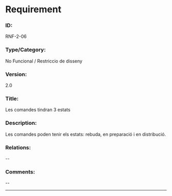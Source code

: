 # Requirement

### ID:
RNF-2-06

### Type/Category:
No Funcional / Restriccio de disseny

### Version:
2.0

### Title:
Les comandes tindran 3 estats

### Description:
Les comandes poden tenir els estats: rebuda, en preparació i en distribució.

### Relations:
--

### Comments:
--

---